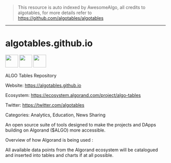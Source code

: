 > This resource is auto indexed by AwesomeAlgo, all credits to algotables, for more details refer to https://github.com/algotables/algotables

---

# algotables.github.io

<img src="https://github.com/algotables/algotables.github.io/blob/main/loading3.gif" width="40" height="40" /> <img src="https://github.com/algotables/algotables.github.io/blob/main/loading3.gif" width="40" height="40" /> <img src="https://github.com/algotables/algotables.github.io/blob/main/loading3.gif" width="40" height="40" />

ALGO Tables Repository

Website: https://algotables.github.io

Ecosystem: https://ecosystem.algorand.com/project/algo-tables

Twitter: https://twitter.com/algotables

Categories: Analytics, Education, News Sharing

An open source suite of tools designed to make the projects and DApps building on Algorand ($ALGO) more accessible.

Overview of how Algorand is being used :

All available data points from the Algorand ecosystem will be catalogued and inserted into tables and charts if at all possible.
